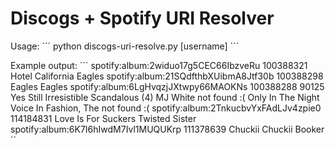 # Discogs + Spotify URI Resolver

Usage:
´´´
python discogs-uri-resolve.py [username]
´´´

Example output:
´´´
spotify:album:2widuo17g5CEC66IbzveRu 100388321 Hotel California Eagles
spotify:album:21SQdfthbXUibmA8Jtf30b 100388298 Eagles Eagles
spotify:album:6LgHvqzjJXtwpy66MAOKNs 100388288 90125 Yes
Still Irresistible Scandalous (4) MJ White not found :(
Only In The Night Voice In Fashion, The not found :(
spotify:album:2TnkucbvYxFAdLJv4zpie0 114184831 Love Is For Suckers Twisted Sister
spotify:album:6K7I6hIwdM7Ivl1MUQUKrp 111378639 Chuckii Chuckii Booker
´´